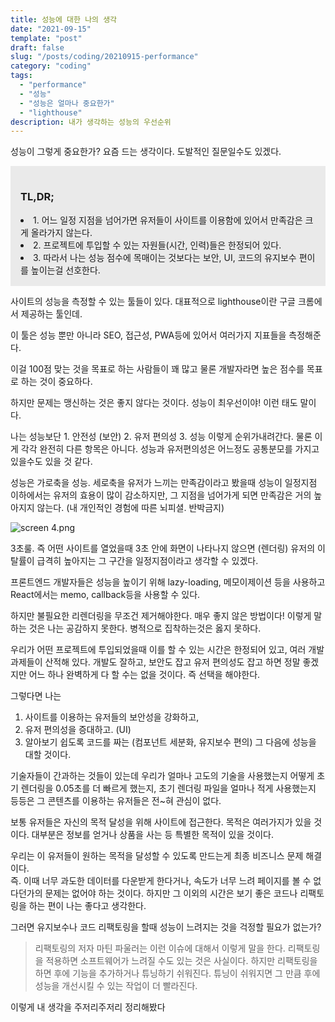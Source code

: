 ```yaml
---
title: 성능에 대한 나의 생각
date: "2021-09-15"
template: "post"
draft: false
slug: "/posts/coding/20210915-performance"
category: "coding"
tags:
  - "performance"
  - "성능"
  - "성능은 얼마나 중요한가"
  - "lighthouse"
description: 내가 생각하는 성능의 우선순위
---
```


성능이 그렇게 중요한가? 요즘 드는 생각이다. 도발적인 질문일수도 있겠다.

<div style="background-color:rgba(204, 204, 204, 0.4); padding: 1rem;">
<h3>  <strong>TL,DR;</strong></h3>
  
 <li> 1. 어느 일정 지점을 넘어가면 유저들이 사이트를 이용함에 있어서 만족감은 크게 올라가지 않는다.</li>
<li>  2. 프로젝트에 투입할 수 있는 자원들(시간, 인력)들은 한정되어 있다. </li>
  <li>3. 따라서 나는 성능 점수에 목매이는 것보다는 보안, UI, 코드의 유지보수 편이를 높이는걸 선호한다.</li>
</div>

사이트의 성능을 측정할 수 있는 툴들이 있다. 대표적으로 lighthouse이란 구글 크롬에서 제공하는 툴인데.

이 툴은 성능 뿐만 아니라 SEO, 접근성, PWA등에 있어서 여러가지 지표들을 측정해준다.

이걸 100점 맞는 것을 목표로 하는 사람들이 꽤 많고 물론 개발자라면 높은 점수를 목표로 하는 것이 중요하다.

하지만 문제는 맹신하는 것은 좋지 않다는 것이다. 성능이 최우선이야! 이런 태도 말이다.

나는 성능보단 1. 안전성 (보안) 2. 유저 편의성 3. 성능 이렇게 순위가내려간다. 물론 이게 각각 완전히 다른 항목은 아니다. 성능과 유저편의성은 어느정도 공통분모를 가지고 있을수도 있을 것 같다.

성능은 가로축을 성능. 세로축을 유저가 느끼는 만족감이라고 봤을때 성능이 일정지점 이하에서는 유저의 효용이 많이 감소하지만, 그 지점을 넘어가게 되면 만족감은 거의 높아지지 않는다. (내 개인적인 경험에 따른 뇌피셜. 반박금지)

![screen 4.png](https://s3.us-west-2.amazonaws.com/secure.notion-static.com/2f324aaa-3dc4-45d3-b9ac-bd4eda3bd04d/screen_13.png?X-Amz-Algorithm=AWS4-HMAC-SHA256&X-Amz-Credential=AKIAT73L2G45O3KS52Y5%2F20210915%2Fus-west-2%2Fs3%2Faws4_request&X-Amz-Date=20210915T061538Z&X-Amz-Expires=86400&X-Amz-Signature=749852b8cadc3d98867ae75165df46b7800ab3643c9d202eb0e3d50b25457915&X-Amz-SignedHeaders=host&response-content-disposition=filename%20%3D%22screen%252013.png%22)

3초룰. 즉 어떤 사이트를 열었을때 3초 안에 화면이 나타나지 않으면 (렌더링) 유저의 이탈률이 급격히 높아지는 그 구간을 일정지점이라고 생각할 수 있겠다.

프론트엔드 개발자들은 성능을 높이기 위해 lazy-loading, 메모이제이션 등을 사용하고 React에서는 memo, callback등을 사용할 수 있다.

하지만 불필요한 리렌더링을 무조건 제거해야한다. 매우 좋지 않은 방법이다! 이렇게 말하는 것은 나는 공감하지 못한다. 병적으로 집착하는것은 옳지 못하다.

우리가 어떤 프로젝트에 투입되었을때 이를 할 수 있는 시간은 한정되어 있고, 여러 개발 과제들이 산적해 있다. 개발도 잘하고, 보안도 잡고 유저 편의성도 잡고 하면 정말 좋겠지만 어느 하나 완벽하게 다 할 수는 없을 것이다. 즉 선택을 해야한다.

그렇다면 나는

1. 사이트를 이용하는 유저들의 보안성을 강화하고,
2. 유저 편의성을 증대하고. (UI)
3. 알아보기 쉽도록 코드를 짜는 (컴포넌트 세분화, 유지보수 편의) 그 다음에 성능을 대할 것이다.

기술자들이 간과하는 것들이 있는데 우리가 얼마나 고도의 기술을 사용했는지 어떻게 초기 렌더링을 0.05초를 더 빠르게 했는지, 초기 렌더링 파일을 얼마나 적게 사용했는지 등등은 그 콘텐츠를 이용하는 유저들은 전~혀 관심이 없다.

보통 유저들은 자신의 목적 달성을 위해 사이트에 접근한다. 목적은 여러가지가 있을 것이다. 대부분은 정보를 얻거나 상품을 사는 등 특별한 목적이 있을 것이다.

우리는 이 유저들이 원하는 목적을 달성할 수 있도록 만드는게 최종 비즈니스 문제 해결이다.  
즉. 이때 너무 과도한 데이터를 다운받게 한다거나, 속도가 너무 느려 페이지를 볼 수 없다던가의 문제는 없어야 하는 것이다. 하지만 그 이외의 시간은 보기 좋은 코드나 리팩토링을 하는 편이 나는 좋다고 생각한다.

그러면 유지보수나 코드 리팩토링을 할때 성능이 느려지는 것을 걱정할 필요가 없는가?

> 리팩토링의 저자 마틴 파울러는 이런 이슈에 대해서 이렇게 말을 한다. 리팩토링을 적용하면 소프트웨어가 느려질 수도 있는 것은 사실이다. 하지만 리팩토링을 하면 후에 기능을 추가하거나 튜닝하기 쉬워진다. 튜닝이 쉬워지면 그 만큼 후에 성능을 개선시킬 수 있는 작업이 더 빨라진다.

이렇게 내 생각을 주저리주저리 정리해봤다
